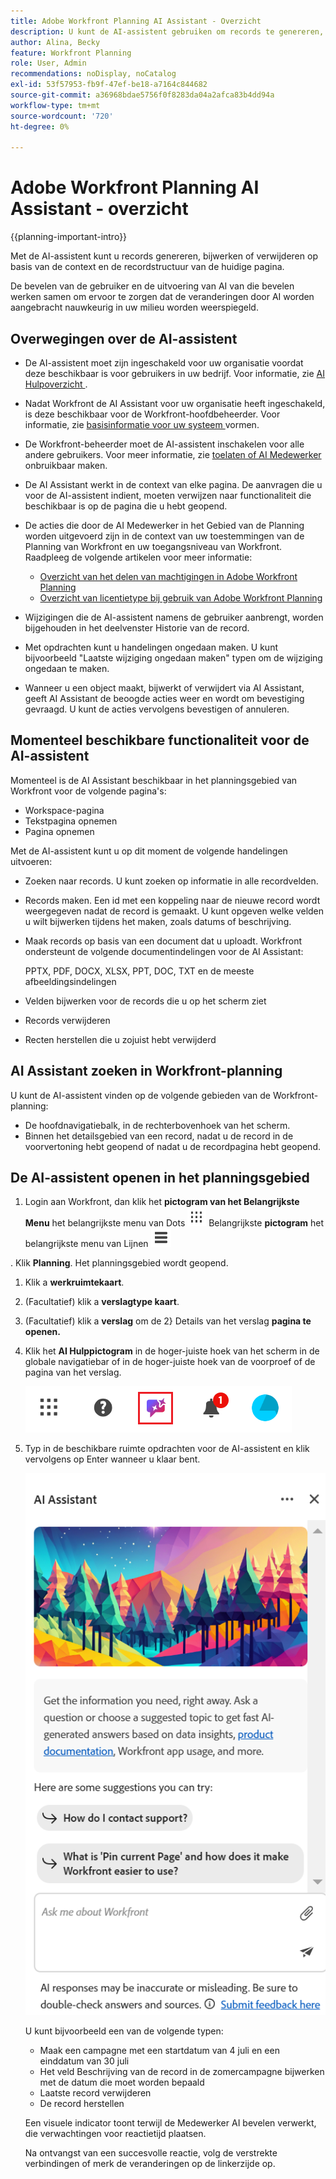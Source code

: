 ```yaml
---
title: Adobe Workfront Planning AI Assistant - Overzicht
description: U kunt de AI-assistent gebruiken om records te genereren, bij te werken of te verwijderen die zijn gebaseerd op de context van de huidige pagina en de recordstructuur. De bevelen van de gebruiker en de uitvoering van AI van die bevelen werken samen om ervoor te zorgen dat de veranderingen door AI worden aangebracht nauwkeurig in uw milieu worden weerspiegeld.
author: Alina, Becky
feature: Workfront Planning
role: User, Admin
recommendations: noDisplay, noCatalog
exl-id: 53f57953-fb9f-47ef-be18-a7164c844682
source-git-commit: a36968bdae5756f0f8283da04a2afca83b4dd94a
workflow-type: tm+mt
source-wordcount: '720'
ht-degree: 0%

---
```



# Adobe Workfront Planning AI Assistant - overzicht

<!--<span class="preview">The highlighted information on this page refers to functionality not yet generally available. It is available only in the Preview environment for all customers. After the monthly releases to Production, the same features are also available in the Production environment for customers who enabled fast releases. </span>   

<span class="preview">For information about fast releases, see [Enable or disable fast releases for your organization](/help/quicksilver/administration-and-setup/set-up-workfront/configure-system-defaults/enable-fast-release-process.md). </span> -->


{{planning-important-intro}}

Met de AI-assistent kunt u records genereren, bijwerken of verwijderen op basis van de context en de recordstructuur van de huidige pagina.

De bevelen van de gebruiker en de uitvoering van AI van die bevelen werken samen om ervoor te zorgen dat de veranderingen door AI worden aangebracht nauwkeurig in uw milieu worden weerspiegeld.

## Overwegingen over de AI-assistent

* De AI-assistent moet zijn ingeschakeld voor uw organisatie voordat deze beschikbaar is voor gebruikers in uw bedrijf. Voor informatie, zie [ AI Hulpoverzicht ](/help/quicksilver/workfront-basics/ai-assistant/ai-assistant-overview.md).
* Nadat Workfront de AI Assistant voor uw organisatie heeft ingeschakeld, is deze beschikbaar voor de Workfront-hoofdbeheerder. Voor informatie, zie [ basisinformatie voor uw systeem ](/help/quicksilver/administration-and-setup/get-started-wf-administration/configure-basic-info.md) vormen.

* De Workfront-beheerder moet de AI-assistent inschakelen voor alle andere gebruikers. Voor meer informatie, zie [ toelaten of AI Medewerker ](/help/quicksilver/workfront-basics/ai-assistant/enable-or-disable-assistant.md) onbruikbaar maken.

* De AI Assistant werkt in de context van elke pagina. De aanvragen die u voor de AI-assistent indient, moeten verwijzen naar functionaliteit die beschikbaar is op de pagina die u hebt geopend.

* De acties die door de AI Medewerker in het Gebied van de Planning worden uitgevoerd zijn in de context van uw toestemmingen van de Planning van Workfront en uw toegangsniveau van Workfront. Raadpleeg de volgende artikelen voor meer informatie:

   * [Overzicht van het delen van machtigingen in Adobe Workfront Planning](/help/quicksilver/planning/access/sharing-permissions-overview.md)
   * [Overzicht van licentietype bij gebruik van Adobe Workfront Planning](/help/quicksilver/planning/access/license-type-overview.md)

* Wijzigingen die de AI-assistent namens de gebruiker aanbrengt, worden bijgehouden in het deelvenster Historie van de record.

* Met opdrachten kunt u handelingen ongedaan maken. U kunt bijvoorbeeld &quot;Laatste wijziging ongedaan maken&quot; typen om de wijziging ongedaan te maken.

* Wanneer u een object maakt, bijwerkt of verwijdert via AI Assistant, geeft AI Assistant de beoogde acties weer en wordt om bevestiging gevraagd. U kunt de acties vervolgens bevestigen of annuleren.

## Momenteel beschikbare functionaliteit voor de AI-assistent

Momenteel is de AI Assistant beschikbaar in het planningsgebied van Workfront voor de volgende pagina&#39;s:

* Workspace-pagina
* Tekstpagina opnemen
* Pagina opnemen

Met de AI-assistent kunt u op dit moment de volgende handelingen uitvoeren:

* Zoeken naar records. U kunt zoeken op informatie in alle recordvelden.
* Records maken. Een id met een koppeling naar de nieuwe record wordt weergegeven nadat de record is gemaakt. U kunt opgeven welke velden u wilt bijwerken tijdens het maken, zoals datums of beschrijving.
* Maak records op basis van een document dat u uploadt. Workfront ondersteunt de volgende documentindelingen voor de AI Assistant:

  PPTX, PDF, DOCX, XLSX, PPT, DOC, TXT en de meeste afbeeldingsindelingen
* Velden bijwerken voor de records die u op het scherm ziet
* Records verwijderen
* Recten herstellen die u zojuist hebt verwijderd


## AI Assistant zoeken in Workfront-planning

U kunt de AI-assistent vinden op de volgende gebieden van de Workfront-planning:

* De hoofdnavigatiebalk, in de rechterbovenhoek van het scherm.
* Binnen het detailsgebied van een record, nadat u de record in de voorvertoning hebt geopend of nadat u de recordpagina hebt geopend.

## De AI-assistent openen in het planningsgebied

1. Login aan Workfront, dan klik het **pictogram van het Belangrijkste Menu** het belangrijkste menu van Dots ![ in de hoger-juiste hoek van het scherm, of het ](assets/dots-main-menu.png) Belangrijkste **pictogram** het belangrijkste menu van Lijnen ![ in de upper-left hoek, als beschikbaar.](assets/lines-main-menu.png)

. Klik **Planning**. Het planningsgebied wordt geopend.

1. Klik a **werkruimtekaart**.

1. (Facultatief) klik a **verslagtype kaart**.

1. (Facultatief) klik a **verslag** om de 2} Details van het verslag **pagina te openen.**

1. Klik het **AI Hulppictogram** in de hoger-juiste hoek van het scherm in de globale navigatiebar of in de hoger-juiste hoek van de voorproef of de pagina van het verslag.

   ![ AI Hulp pictogram ](assets/ai-assistant-icon-highlighted.png)

1. Typ in de beschikbare ruimte opdrachten voor de AI-assistent en klik vervolgens op Enter wanneer u klaar bent.

   ![ AI Medewerker paneel met lege beveldoos ](assets/ai-assistant-panel-with-empty-command-box.png)

   U kunt bijvoorbeeld een van de volgende typen:

   * Maak een campagne met een startdatum van 4 juli en een einddatum van 30 juli
   * Het veld Beschrijving van de record in de zomercampagne bijwerken met de datum die moet worden bepaald
   * Laatste record verwijderen
   * De record herstellen

   Een visuele indicator toont terwijl de Medewerker AI bevelen verwerkt, die verwachtingen voor reactietijd plaatsen.

   Na ontvangst van een succesvolle reactie, volg de verstrekte verbindingen of merk de veranderingen op de linkerzijde op.



